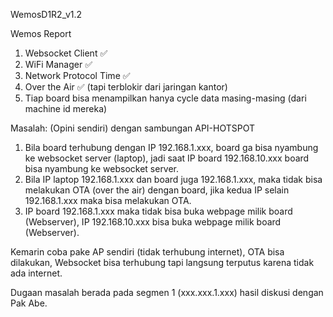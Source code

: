 WemosD1R2_v1.2

Wemos Report

1. Websocket Client ✅
2. WiFi Manager ✅
3. Network Protocol Time ✅
4. Over the Air ✅ (tapi terblokir dari jaringan kantor)
5. Tiap board bisa menampilkan hanya cycle data masing-masing (dari machine id mereka)

Masalah:
(Opini sendiri) dengan sambungan API-HOTSPOT
1. Bila board terhubung dengan IP 192.168.1.xxx, board ga bisa nyambung ke websocket server (laptop),
jadi saat IP board 192.168.10.xxx board bisa nyambung ke websocket server.
2. Bila IP laptop 192.168.1.xxx dan board juga 192.168.1.xxx, maka tidak bisa melakukan OTA (over the air) dengan board, jika kedua IP
selain 192.168.1.xxx maka bisa melakukan OTA.
3. IP board 192.168.1.xxx maka tidak bisa buka webpage milik board (Webserver), IP 192.168.10.xxx bisa buka webpage
milik board (Webserver).

Kemarin coba pake AP sendiri (tidak terhubung internet), OTA bisa dilakukan, Websocket bisa terhubung tapi langsung terputus
karena tidak ada internet.

Dugaan masalah berada pada segmen 1 (xxx.xxx.1.xxx) hasil diskusi dengan Pak Abe.
